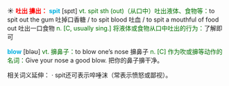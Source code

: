 ☀ <font color="red">**吐出 擤出：**</font>
<font color="sky blue">**spit**</font> [spɪt] 
<font color="rgb(227, 108, 9)">vt. spit sth (out)（从口中）吐出液体、食物等：</font>to spit out the gum 吐掉口香糖 / to spit blood 吐血 / to spit a mouthful of food out 吐出一口食物 <font color="rgb(227, 108, 9)">n. [C, usually sing.] 将液体或食物从口中吐出的行为：</font>了解即可

<font color="sky blue">**blow**</font> [bləʊ] 
<font color="rgb(227, 108, 9)">vt. 擤鼻子：</font>to blow one’s nose 擤鼻子 <font color="rgb(227, 108, 9)">n. [C] 作为吹或擤等动作的名词：</font>Give your nose a good blow. 把你的鼻子擤干净。

相关词义延伸：
· spit还可表示啐唾沫（常表示愤怒或鄙视）。
